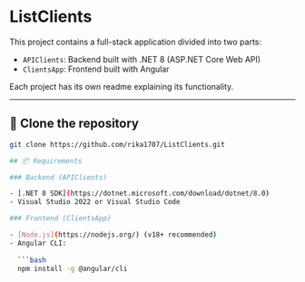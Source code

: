 # ListClients

This project contains a full-stack application divided into two parts:

- `APIClients`: Backend built with .NET 8 (ASP.NET Core Web API)
- `ClientsApp`: Frontend built with Angular

Each project has its own readme explaining its functionality.

---

## 🔁 Clone the repository

```bash
git clone https://github.com/rika1707/ListClients.git

## 📦 Requirements

### Backend (APIClients)

- [.NET 8 SDK](https://dotnet.microsoft.com/download/dotnet/8.0)
- Visual Studio 2022 or Visual Studio Code

### Frontend (ClientsApp)

- [Node.js](https://nodejs.org/) (v18+ recommended)
- Angular CLI:
  
  ```bash
  npm install -g @angular/cli
